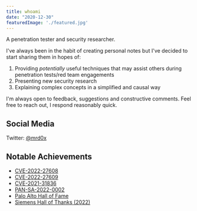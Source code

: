 ```yaml
---
title: whoami
date: "2020-12-30"
featuredImage: './featured.jpg'
---
```


A penetration tester and security researcher.<!-- end --> 

I've always been in the habit of creating personal notes but I've decided to start sharing them in hopes of:

1.  Providing <i>potentially</i> useful techniques that may assist others during penetration tests/red team engagements
2.  Presenting new security research
3.  Explaining complex concepts in a simplified and causal way

I'm always open to feedback, suggestions and constructive comments. Feel free to reach out, I respond reasonably quick.

## Social Media

Twitter: <a href="https://twitter.com/mrd0x">@mrd0x</a>

## Notable Achievements

* <a target="_blank" href="https://help.forcepoint.com/security/CVE/CVE-2022-27608.html">CVE-2022-27608</a>
* <a target="_blank" href="https://help.forcepoint.com/security/CVE/CVE-2022-27609.html">CVE-2022-27609</a>
* <a target="_blank" href="https://kc.mcafee.com/corporate/index?page=content&id=SB10369">CVE-2021-31836</a>
* <a target="_blank" href="https://security.paloaltonetworks.com/PAN-SA-2022-0002">PAN-SA-2022-0002</a>
* <a target="_blank" href="https://www.paloaltonetworks.com/security-researcher-acknowledgement">Palo Alto Hall of Fame</a>
* <a target="_blank" href="https://new.siemens.com/global/en/products/services/cert/hall-of-thanks.html">Siemens Hall of Thanks (2022)</a>